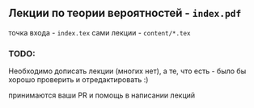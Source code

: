 ## Лекции по теории вероятностей - `index.pdf`

точка входа - `index.tex`
сами лекции - `content/*.tex`

### TODO:
Необходимо дописать лекции (многих нет), а те, что есть - было бы хорошо проверить и отредактировать :)

принимаются ваши PR и помощь в написании лекций
